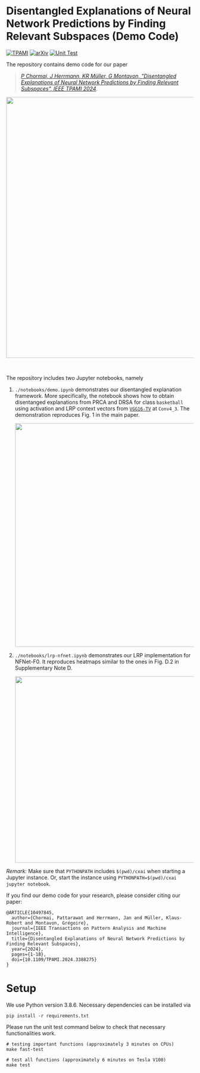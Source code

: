 # Disentangled Explanations of Neural Network Predictions by Finding Relevant Subspaces (Demo Code)

[![TPAMI](https://img.shields.io/badge/DOI-10.1109/TPAMI.2024.3388275-0173b3.svg)][paper]
[![arXiv](https://img.shields.io/badge/arXiv-2212.14855-b31b1b.svg)](https://arxiv.org/abs/2212.14855)
[![Unit Test](https://github.com/p16i/drsa-demo/actions/workflows/pytest.yml/badge.svg?branch=main)](https://github.com/p16i/drsa-demo/actions/workflows/pytest.yml)

The repository contains demo code for our paper
> [*P Chormai, J Herrmann, KR Müller, G Montavon, "Disentangled Explanations of Neural Network Predictions by Finding Relevant Subspaces", IEEE TPAMI 2024*][paper].


<p align="center">
    <img width="700px" src="https://i.imgur.com/GtBJVkV.png"/>
</p>
<br/>

The repository includes two Jupyter notebooks, namely
1. `./notebooks/demo.ipynb` demonstrates our  disentangled explanation framework. More specifically, the notebook shows how to obtain disentanged explanations from PRCA and DRSA for class `basketball` using activation and LRP context vectors from [`VGG16-TV`][vgg16-tv] at `Conv4_3`. The demonstration reproduces Fig. 1 in the main paper.
    <p align="center">
        <img width="600px" src="https://i.imgur.com/I5JNr6l.png">
    </p>
2. `./notebooks/lrp-nfnet.ipynb` demonstrates our LRP implementation for NFNet-F0. It reproduces heatmaps similar to the ones in Fig. D.2 in Supplementary Note D.
    <p align="center">
        <img width="500px" src="https://i.imgur.com/WW5ajcZ.png">
    </p>

*Remark:* Make sure that `PYTHONPATH` includes `$(pwd)/cxai` when starting a Jupyter instance. Or, start the instance using `PYTHONPATH=$(pwd)/cxai jupyter notebook`.

If you find our demo code for your research, please consider citing our paper:

```
@ARTICLE{10497845,
  author={Chormai, Pattarawat and Herrmann, Jan and Müller, Klaus-Robert and Montavon, Grégoire},
  journal={IEEE Transactions on Pattern Analysis and Machine Intelligence}, 
  title={Disentangled Explanations of Neural Network Predictions by Finding Relevant Subspaces}, 
  year={2024},
  pages={1-18},
  doi={10.1109/TPAMI.2024.3388275}
}
```

# Setup

We use Python version 3.8.6. Necessary dependencies can be installed via
```
pip install -r requirements.txt
```

Please run the unit test command below to check that necessary functionalities work.

```
# testing important functions (approximately 3 minutes on CPUs)
make fast-test

# test all functions (approximately 6 minutes on Tesla V100)
make test
```

[vgg16-tv]: https://pytorch.org/vision/main/models/generated/torchvision.models.vgg16.html
[paper]: https://ieeexplore.ieee.org/document/10497845

